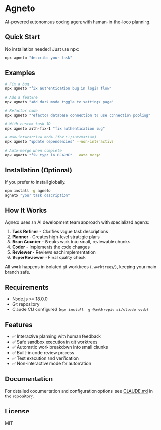 # Agneto

AI-powered autonomous coding agent with human-in-the-loop planning.

## Quick Start

No installation needed! Just use npx:

```bash
npx agneto "describe your task"
```

## Examples

```bash
# Fix a bug
npx agneto "fix authentication bug in login flow"

# Add a feature
npx agneto "add dark mode toggle to settings page"

# Refactor code
npx agneto "refactor database connection to use connection pooling"

# With custom task ID
npx agneto auth-fix-1 "fix authentication bug"

# Non-interactive mode (for CI/automation)
npx agneto "update dependencies" --non-interactive

# Auto-merge when complete
npx agneto "fix typo in README" --auto-merge
```

## Installation (Optional)

If you prefer to install globally:

```bash
npm install -g agneto
agneto "your task description"
```

## How It Works

Agneto uses an AI development team approach with specialized agents:

1. **Task Refiner** - Clarifies vague task descriptions
2. **Planner** - Creates high-level strategic plans
3. **Bean Counter** - Breaks work into small, reviewable chunks
4. **Coder** - Implements the code changes
5. **Reviewer** - Reviews each implementation
6. **SuperReviewer** - Final quality check

All work happens in isolated git worktrees (`.worktrees/`), keeping your main branch safe.

## Requirements

- Node.js >= 18.0.0
- Git repository
- Claude CLI configured (`npm install -g @anthropic-ai/claude-code`)

## Features

- ✅ Interactive planning with human feedback
- ✅ Safe sandbox execution in git worktrees
- ✅ Automatic work breakdown into small chunks
- ✅ Built-in code review process
- ✅ Test execution and verification
- ✅ Non-interactive mode for automation

## Documentation

For detailed documentation and configuration options, see [CLAUDE.md](https://github.com/yourusername/agneto/blob/main/CLAUDE.md) in the repository.

## License

MIT